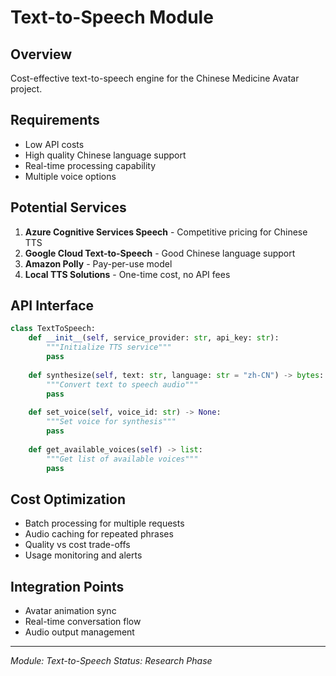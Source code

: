 # Text-to-Speech Module

## Overview
Cost-effective text-to-speech engine for the Chinese Medicine Avatar project.

## Requirements
- Low API costs
- High quality Chinese language support
- Real-time processing capability
- Multiple voice options

## Potential Services
1. **Azure Cognitive Services Speech** - Competitive pricing for Chinese TTS
2. **Google Cloud Text-to-Speech** - Good Chinese language support
3. **Amazon Polly** - Pay-per-use model
4. **Local TTS Solutions** - One-time cost, no API fees

## API Interface
```python
class TextToSpeech:
    def __init__(self, service_provider: str, api_key: str):
        """Initialize TTS service"""
        pass
    
    def synthesize(self, text: str, language: str = "zh-CN") -> bytes:
        """Convert text to speech audio"""
        pass
    
    def set_voice(self, voice_id: str) -> None:
        """Set voice for synthesis"""
        pass
    
    def get_available_voices(self) -> list:
        """Get list of available voices"""
        pass
```

## Cost Optimization
- Batch processing for multiple requests
- Audio caching for repeated phrases
- Quality vs cost trade-offs
- Usage monitoring and alerts

## Integration Points
- Avatar animation sync
- Real-time conversation flow
- Audio output management

---
*Module: Text-to-Speech*
*Status: Research Phase*